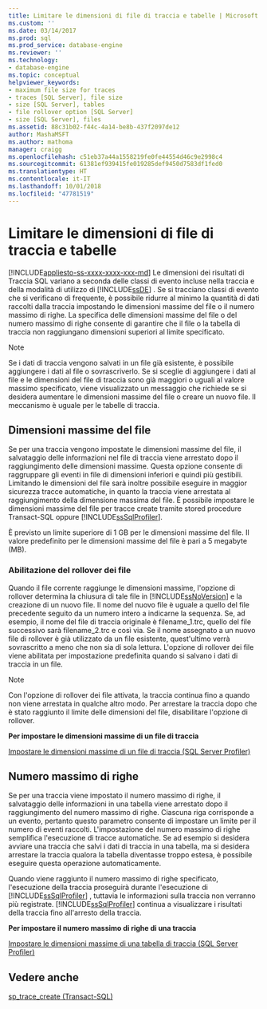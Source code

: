 ```yaml
---
title: Limitare le dimensioni di file di traccia e tabelle | Microsoft Docs
ms.custom: ''
ms.date: 03/14/2017
ms.prod: sql
ms.prod_service: database-engine
ms.reviewer: ''
ms.technology:
- database-engine
ms.topic: conceptual
helpviewer_keywords:
- maximum file size for traces
- traces [SQL Server], file size
- size [SQL Server], tables
- file rollover option [SQL Server]
- size [SQL Server], files
ms.assetid: 88c31b02-f44c-4a14-be8b-437f2097de12
author: MashaMSFT
ms.author: mathoma
manager: craigg
ms.openlocfilehash: c51eb37a44a1558219fe0fe44554d46c9e2998c4
ms.sourcegitcommit: 61381ef939415fe019285def9450d7583df1fed0
ms.translationtype: HT
ms.contentlocale: it-IT
ms.lasthandoff: 10/01/2018
ms.locfileid: "47781519"
---
```

# <a name="limit-trace-file-and-table-sizes"></a>Limitare le dimensioni di file di traccia e tabelle
[!INCLUDE[appliesto-ss-xxxx-xxxx-xxx-md](../../includes/appliesto-ss-xxxx-xxxx-xxx-md.md)]
  Le dimensioni dei risultati di Traccia SQL variano a seconda delle classi di evento incluse nella traccia e della modalità di utilizzo di [!INCLUDE[ssDE](../../includes/ssde-md.md)] . Se si tracciano classi di evento che si verificano di frequente, è possibile ridurre al minimo la quantità di dati raccolti dalla traccia impostando le dimensioni massime del file o il numero massimo di righe. La specifica delle dimensioni massime del file o del numero massimo di righe consente di garantire che il file o la tabella di traccia non raggiungano dimensioni superiori al limite specificato.  
  
> [!NOTE]  
>  Se i dati di traccia vengono salvati in un file già esistente, è possibile aggiungere i dati al file o sovrascriverlo. Se si sceglie di aggiungere i dati al file e le dimensioni del file di traccia sono già maggiori o uguali al valore massimo specificato, viene visualizzato un messaggio che richiede se si desidera aumentare le dimensioni massime del file o creare un nuovo file. Il meccanismo è uguale per le tabelle di traccia.  
  
## <a name="maximum-file-size"></a>Dimensioni massime del file  
 Se per una traccia vengono impostate le dimensioni massime del file, il salvataggio delle informazioni nel file di traccia viene arrestato dopo il raggiungimento delle dimensioni massime. Questa opzione consente di raggruppare gli eventi in file di dimensioni inferiori e quindi più gestibili. Limitando le dimensioni del file sarà inoltre possibile eseguire in maggior sicurezza tracce automatiche, in quanto la traccia viene arrestata al raggiungimento della dimensione massima del file. È possibile impostare le dimensioni massime del file per tracce create tramite stored procedure Transact-SQL oppure [!INCLUDE[ssSqlProfiler](../../includes/sssqlprofiler-md.md)].  
  
 È previsto un limite superiore di 1 GB per le dimensioni massime del file. Il valore predefinito per le dimensioni massime del file è pari a 5 megabyte (MB).  
  
### <a name="enabling-file-rollover"></a>Abilitazione del rollover dei file  
 Quando il file corrente raggiunge le dimensioni massime, l'opzione di rollover determina la chiusura di tale file in [!INCLUDE[ssNoVersion](../../includes/ssnoversion-md.md)] e la creazione di un nuovo file. Il nome del nuovo file è uguale a quello del file precedente seguito da un numero intero a indicarne la sequenza. Se, ad esempio, il nome del file di traccia originale è filename_1.trc, quello del file successivo sarà filename_2.trc e così via. Se il nome assegnato a un nuovo file di rollover è già utilizzato da un file esistente, quest'ultimo verrà sovrascritto a meno che non sia di sola lettura. L'opzione di rollover dei file viene abilitata per impostazione predefinita quando si salvano i dati di traccia in un file.  
  
> [!NOTE]  
>  Con l'opzione di rollover dei file attivata, la traccia continua fino a quando non viene arrestata in qualche altro modo. Per arrestare la traccia dopo che è stato raggiunto il limite delle dimensioni del file, disabilitare l'opzione di rollover.  
  
 **Per impostare le dimensioni massime di un file di traccia**  
  
 [Impostare le dimensioni massime di un file di traccia &#40;SQL Server Profiler&#41;](../../tools/sql-server-profiler/set-a-maximum-file-size-for-a-trace-file-sql-server-profiler.md)  
  
## <a name="maximum-number-of-rows"></a>Numero massimo di righe  
 Se per una traccia viene impostato il numero massimo di righe, il salvataggio delle informazioni in una tabella viene arrestato dopo il raggiungimento del numero massimo di righe. Ciascuna riga corrisponde a un evento, pertanto questo parametro consente di impostare un limite per il numero di eventi raccolti. L'impostazione del numero massimo di righe semplifica l'esecuzione di tracce automatiche. Se ad esempio si desidera avviare una traccia che salvi i dati di traccia in una tabella, ma si desidera arrestare la traccia qualora la tabella diventasse troppo estesa, è possibile eseguire questa operazione automaticamente.  
  
 Quando viene raggiunto il numero massimo di righe specificato, l'esecuzione della traccia proseguirà durante l'esecuzione di [!INCLUDE[ssSqlProfiler](../../includes/sssqlprofiler-md.md)] , tuttavia le informazioni sulla traccia non verranno più registrate. [!INCLUDE[ssSqlProfiler](../../includes/sssqlprofiler-md.md)] continua a visualizzare i risultati della traccia fino all'arresto della traccia.  
  
 **Per impostare il numero massimo di righe di una traccia**  
  
 [Impostare le dimensioni massime di una tabella di traccia &#40;SQL Server Profiler&#41;](../../tools/sql-server-profiler/set-a-maximum-table-size-for-a-trace-table-sql-server-profiler.md)  
  
## <a name="see-also"></a>Vedere anche  
 [sp_trace_create &#40;Transact-SQL&#41;](../../relational-databases/system-stored-procedures/sp-trace-create-transact-sql.md)  
  
  
